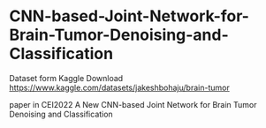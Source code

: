 # CNN-based-Joint-Network-for-Brain-Tumor-Denoising-and-Classification
Dataset form Kaggle 
Download https://www.kaggle.com/datasets/jakeshbohaju/brain-tumor

paper in CEI2022 A New CNN-based Joint Network for Brain Tumor Denoising and Classification
